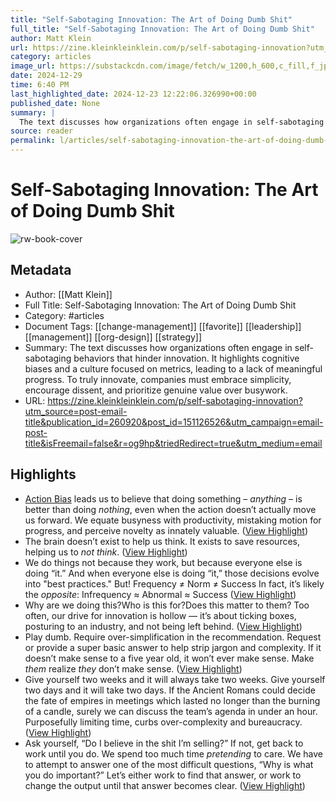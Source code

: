 ```yaml
---
title: "Self-Sabotaging Innovation: The Art of Doing Dumb Shit"
full_title: "Self-Sabotaging Innovation: The Art of Doing Dumb Shit"
author: Matt Klein
url: https://zine.kleinkleinklein.com/p/self-sabotaging-innovation?utm_source=post-email-title&publication_id=260920&post_id=151126526&utm_campaign=email-post-title&isFreemail=false&r=og9hp&triedRedirect=true&utm_medium=email
category: articles
image_url: https://substackcdn.com/image/fetch/w_1200,h_600,c_fill,f_jpg,q_auto:good,fl_progressive:steep,g_auto/https%3A%2F%2Fsubstack-post-media.s3.amazonaws.com%2Fpublic%2Fimages%2Fd196fc2b-8f58-4907-acff-627a00323b4d_1920x1080.jpeg
date: 2024-12-29
time: 6:40 PM
last_highlighted_date: 2024-12-23 12:22:06.326990+00:00
published_date: None
summary: |
  The text discusses how organizations often engage in self-sabotaging behaviors that hinder innovation. It highlights cognitive biases and a culture focused on metrics, leading to a lack of meaningful progress. To truly innovate, companies must embrace simplicity, encourage dissent, and prioritize genuine value over busywork.
source: reader
permalink: l/articles/self-sabotaging-innovation-the-art-of-doing-dumb-shit
---
```

# Self-Sabotaging Innovation: The Art of Doing Dumb Shit

![rw-book-cover](https://substackcdn.com/image/fetch/w_1200,h_600,c_fill,f_jpg,q_auto:good,fl_progressive:steep,g_auto/https%3A%2F%2Fsubstack-post-media.s3.amazonaws.com%2Fpublic%2Fimages%2Fd196fc2b-8f58-4907-acff-627a00323b4d_1920x1080.jpeg)

## Metadata
- Author: [[Matt Klein]]
- Full Title: Self-Sabotaging Innovation: The Art of Doing Dumb Shit
- Category: #articles
- Document Tags: [[change-management]] [[favorite]] [[leadership]] [[management]] [[org-design]] [[strategy]] 
- Summary: The text discusses how organizations often engage in self-sabotaging behaviors that hinder innovation. It highlights cognitive biases and a culture focused on metrics, leading to a lack of meaningful progress. To truly innovate, companies must embrace simplicity, encourage dissent, and prioritize genuine value over busywork.
- URL: https://zine.kleinkleinklein.com/p/self-sabotaging-innovation?utm_source=post-email-title&publication_id=260920&post_id=151126526&utm_campaign=email-post-title&isFreemail=false&r=og9hp&triedRedirect=true&utm_medium=email

## Highlights
- [Action Bias](https://thedecisionlab.com/biases/action-bias) leads us to believe that doing something – *anything* – is better than doing *nothing*, even when the action doesn’t actually move us forward. We equate busyness with productivity, mistaking motion for progress, and perceive novelty as innately valuable. ([View Highlight](https://read.readwise.io/read/01jfsq9t2yrjt9b5xn5hwmqncr))
- The brain doesn’t exist to help us think.
  It exists to save resources, helping us to *not think*. ([View Highlight](https://read.readwise.io/read/01jfsqa44jka17hsvv4pqg6xwf))
- We do things not because they work, but because everyone else is doing “it.”
  And when everyone else is doing “it,” those decisions evolve into "best practices."
  But!
  Frequency ≠ Norm ≠ Success
  In fact, it’s likely the *opposite*:
  Infrequency ≈ Abnormal ≈ Success ([View Highlight](https://read.readwise.io/read/01jfsqc0eqxx05ps7p4t8zxpbr))
- Why are we doing this?Who is this for?Does this matter to them?
  Too often, our drive for innovation is hollow — it’s about ticking boxes, posturing to an industry, and not being left behind. ([View Highlight](https://read.readwise.io/read/01jfsqdmqmq5p38ftssy22twtt))
- Play dumb. Require over-simplification in the recommendation. Request or provide a super basic answer to help strip jargon and complexity. If it doesn’t make sense to a five year old, it won’t ever make sense. Make *them* realize *they* don’t make sense. ([View Highlight](https://read.readwise.io/read/01jfsqegnx387echj9rffg4ez7))
- Give yourself two weeks and it will always take two weeks. Give yourself two days and it will take two days. If the Ancient Romans could decide the fate of empires in meetings which lasted no longer than the burning of a candle, surely we can discuss the team’s agenda in under an hour. Purposefully limiting time, curbs over-complexity and bureaucracy. ([View Highlight](https://read.readwise.io/read/01jfsqef49kg10rpnpf5t0szpv))
- Ask yourself, “Do I believe in the shit I’m selling?” If not, get back to work until you do. We spend too much time *pretending* to care. We have to attempt to answer one of the most difficult questions, “Why is what you do important?” Let’s either work to find that answer, or work to change the output until that answer becomes clear. ([View Highlight](https://read.readwise.io/read/01jfsqfa3e1a83q7yqyk1ap705))


